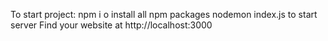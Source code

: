 To start project:
npm i o install all npm packages
nodemon index.js to start server
Find your website at http://localhost:3000
